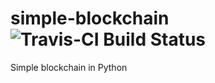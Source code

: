 # simple-blockchain ![Travis-CI Build Status][Travis Build Status]

Simple blockchain in Python

[Travis Build Status]: https://travis-ci.com/hinsley/simple-blockchain.svg?branch=master
